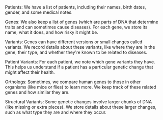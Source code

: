 Patients:
We have a list of patients, including their names, birth dates, gender, and some medical notes.

Genes:
We also keep a list of genes (which are parts of DNA that determine traits and can sometimes cause diseases). For each gene, we store its name, what it does, and how risky it might be.

Variants:
Genes can have different versions or small changes called variants. We record details about these variants, like where they are in the gene, their type, and whether they're known to be related to diseases.

Patient Variants:
For each patient, we note which gene variants they have. This helps us understand if a patient has a particular genetic change that might affect their health.

Orthologs:
Sometimes, we compare human genes to those in other organisms (like mice or flies) to learn more. We keep track of these related genes and how similar they are.

Structural Variants:
Some genetic changes involve larger chunks of DNA (like missing or extra pieces). We store details about these larger changes, such as what type they are and where they occur.
